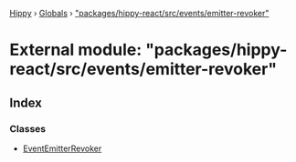 [Hippy](../README.md) › [Globals](../globals.md) › ["packages/hippy-react/src/events/emitter-revoker"](_packages_hippy_react_src_events_emitter_revoker_.md)

# External module: "packages/hippy-react/src/events/emitter-revoker"

## Index

### Classes

* [EventEmitterRevoker](../classes/_packages_hippy_react_src_events_emitter_revoker_.eventemitterrevoker.md)
